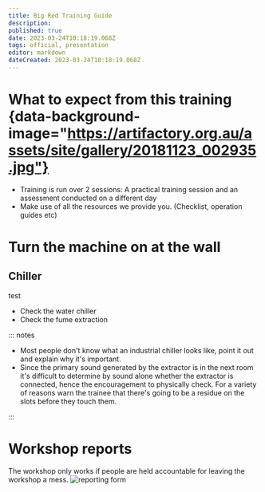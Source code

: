 ```yaml
---
title: Big Red Training Guide
description: 
published: true
date: 2023-03-24T10:18:19.068Z
tags: official, presentation
editor: markdown
dateCreated: 2023-03-24T10:18:19.068Z
---
```


# What to expect from this training {data-background-image="https://artifactory.org.au/assets/site/gallery/20181123_002935.jpg"}

* Training is run over 2 sessions: A practical training session and an assessment conducted on a different day
* Make use of all the resources we provide you. (Checklist, operation guides etc)

# Turn the machine on at the wall

## Chiller

test

* Check the water chiller <!-- .element: class="fragment" -->
* Check the fume extraction <!-- .element: class="fragment" -->

::: notes

* Most people don't know what an industrial chiller looks like, point it out and explain why it's important.
* Since the primary sound generated by the extractor is in the next room it's difficult to determine by sound alone whether the extractor is connected, hence the encouragement to physically check. For a variety of reasons warn the trainee that there's going to be a residue on the slots before they touch them.

:::

# Workshop reports

The workshop only works if people are held accountable for leaving the workshop a mess.
![reporting form](https://perart.io/workshopreport/qr-code)